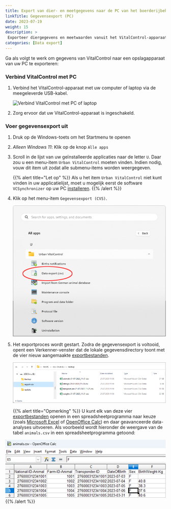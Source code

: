 ```yaml
---
title: Export van dier- en meetgegevens naar de PC van het boerderijbeheer
linkTitle: Gegevensexport (PC)
date: 2023-07-19
weight: 15
description: >
 Exporteer diergegevens en meetwaarden vanuit het VitalControl-apparaat naar verschillende CVS-bestanden
categories: [Data export]
---
```

Ga als volgt te werk om gegevens van VitalControl naar een opslagapparaat van uw PC te exporteren:

### Verbind VitalControl met PC

1. Verbind het VitalControl-apparaat met uw computer of laptop via de meegeleverde USB-kabel.

   ![Verbind VitalControl met PC of laptop](/images/synchronisation/connect-to-pc.svg "Verbind VitalControl met PC")

1. Zorg ervoor dat uw VitalControl-apparaat is ingeschakeld.

### Voer gegevensexport uit

1. Druk op de Windows-toets om het Startmenu te openen

1. *Alleen Windows 11*: Klik op de knop `Alle apps`

1. Scroll in de lijst van uw geïnstalleerde applicaties naar de letter `U`. Daar zou u een menu-item `Urban VitalControl` moeten vinden. Indien nodig, vouw dit item uit zodat alle submenu-items worden weergegeven.

   {{% alert title="Let op" %}}
Als u het item `Urban VitalControl` niet kunt vinden in uw applicatielijst, moet u mogelijk eerst de software `VCSynchronizer` op uw PC [installeren](../vcsynchronizer/installation/).
   {{% /alert %}}

1. Klik op het menu-item `Gegevensexport (CVS)`.

   ![Windows Startmenu, menu-item voor Urban VitalControl (VCSynchronizer)](../vcsynchronizer/images/data-export/data-export.png "Windows startmenu, VitalControl")

1. Het exportproces wordt gestart. Zodra de gegevensexport is voltooid, opent een Verkenner-venster dat de lokale gegevensdirectory toont met de vier nieuw aangemaakte [exportbestanden](../../data-export/export-files/).

   ![Lokale gegevensdirectory met exportbestanden](../../data-export/images/export-files.png "Exportbestanden, lokaal opgeslagen")

   {{% alert title="Opmerking" %}}
  U kunt elk van deze vier [exportbestanden](../../data-export/export-files/) openen in een spreadsheetprogramma naar keuze (zoals [Microsoft Excel](https://products.office.com/excel) of [OpenOffice Calc](https://www.openoffice.org/)) en daar geavanceerde data-analyses uitvoeren. Als voorbeeld wordt hieronder de weergave van de tabel `animals.csv` in een spreadsheetprogramma getoond:

![Geëxporteerde dierendata tabel geopend in spreadsheetsoftware](../../data-export/images/animals.png "Spreadsheetsoftware met dierendata")
{{% /alert %}}

